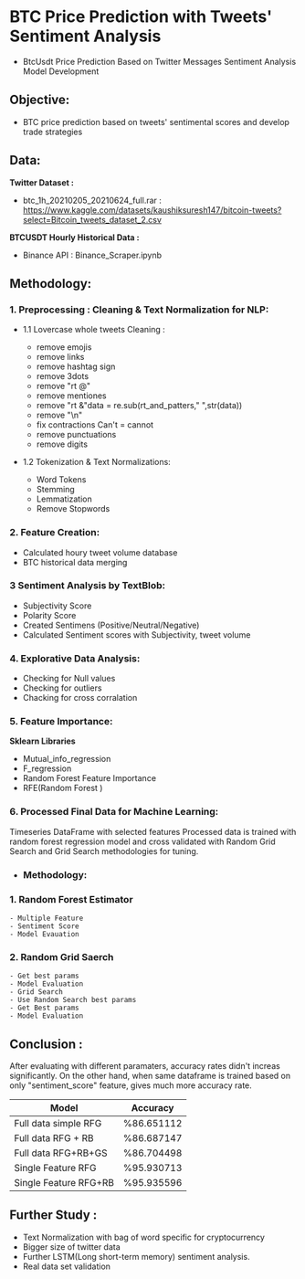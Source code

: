 # BTC Price Prediction with Tweets' Sentiment Analysis
- BtcUsdt Price Prediction Based on Twitter Messages Sentiment Analysis Model Development

## Objective:
 - BTC price prediction based on tweets' sentimental scores and develop trade strategies

## Data:
**Twitter Dataset :** 
 - btc_1h_20210205_20210624_full.rar : https://www.kaggle.com/datasets/kaushiksuresh147/bitcoin-tweets?select=Bitcoin_tweets_dataset_2.csv 

**BTCUSDT Hourly Historical Data :** 
 - Binance API : Binance_Scraper.ipynb

## Methodology:
### 1. Preprocessing : Cleaning & Text Normalization for NLP:
- 1.1 Lovercase whole tweets Cleaning :

  - remove emojis
  - remove links
  - remove hashtag sign
  - remove 3dots
  - remove "rt @"
  - remove mentiones
  - remove "rt &"data = re.sub(rt_and_patters," ",str(data))
  - remove "\n"
  - fix contractions Can't = cannot
  - remove punctuations
  - remove digits

- 1.2 Tokenization & Text Normalizations:

  - Word Tokens
  - Stemming
  - Lemmatization
  - Remove Stopwords


### 2. Feature Creation:

  - Calculated houry tweet volume database
  - BTC historical data merging
  
### 3 Sentiment Analysis by TextBlob:
  - Subjectivity Score
  - Polarity Score
  - Created Sentimens (Positive/Neutral/Negative)
  - Calculated Sentiment scores with Subjectivity, tweet volume

### 4. Explorative Data Analysis:
  
  - Checking for Null values
  - Checking for outliers
  - Chacking for cross corralation
### 5. Feature Importance:
   **Sklearn Libraries**
  - Mutual_info_regression
  - F_regression
  - Random Forest Feature Importance
  - RFE(Random Forest )
  
### 6. Processed Final Data for Machine Learning:
Timeseries DataFrame with selected features Processed data is trained with random forest regression model and cross validated with Random Grid Search and Grid Search methodologies for tuning.

- ### Methodology:

### 1. Random Forest Estimator
    - Multiple Feature
    - Sentiment Score
    - Model Evauation

### 2. Random Grid Saerch
    - Get best params
    - Model Evaluation
    - Grid Search
    - Use Random Search best params
    - Get Best params
    - Model Evaluation
    
## Conclusion : 
After evaluating with different paramaters, accuracy rates didn't increas significantly. On the other hand, when same dataframe is trained based on only "sentiment_score" feature, gives much more accuracy rate.

| **Model**  | **Accuracy** |
| ------------- | ------------- |
| Full data simple RFG  | %86.651112  |
| Full data RFG + RB  | %86.687147  |
| Full data RFG+RB+GS  | %86.704498  |
| Single Feature RFG  | %95.930713  |
| Single Feature RFG+RB  | %95.935596  |


## Further Study :

  - Text Normalization with bag of word specific for cryptocurrency
  - Bigger size of twitter data
  - Further LSTM(Long short-term memory) sentiment analysis.
  - Real data set validation
